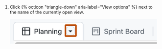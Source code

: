 1. Click {% octicon "triangle-down" aria-label="View options" %} next to the name of the currently open view.

   ![Screenshot showing the tabs at the top of a project. The view menu icon is highlighted with an orange outline.](/assets/images/help/projects-v2/view-menu-icon.png)
